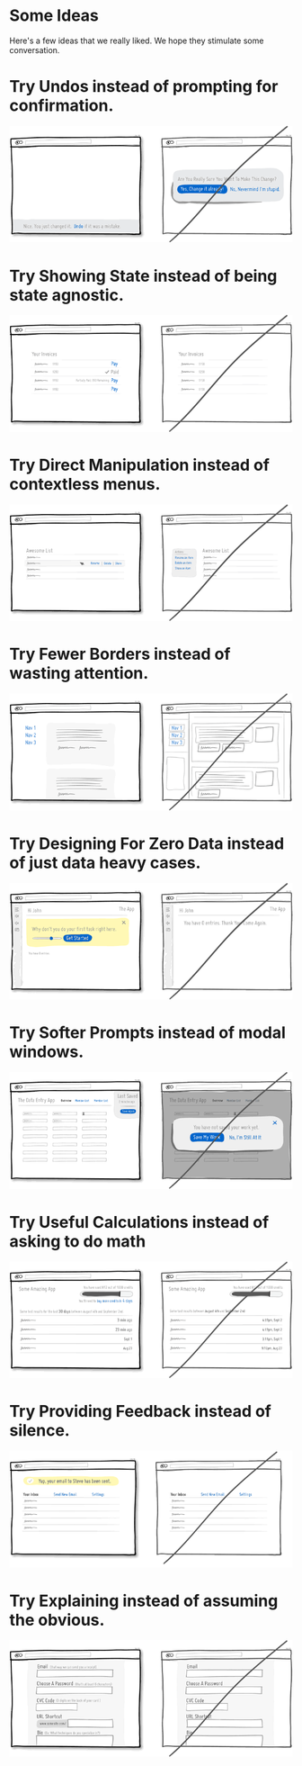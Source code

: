# Some Ideas

Here's a few ideas that we really liked. We hope they stimulate some conversation.

# Try Undos instead of prompting for confirmation.

<center>
    <img src="./Part 3 - Some ideas/try undos.png" />
</center>

# Try Showing State instead of being state agnostic. 

<center>
    <img src="./Part 3 - Some ideas/showing state.png" />
</center>

# Try Direct Manipulation instead of contextless menus.

<center>
    <img src="./Part 3 - Some ideas/direct manipulation.png" />
</center>

# Try Fewer Borders instead of wasting attention. 

<center>
    <img src="./Part 3 - Some ideas/fewer borders.png" />
</center>

# Try Designing For Zero Data instead of just data heavy cases.

<center>
    <img src="./Part 3 - Some ideas/zero data.png" />
</center>

# Try Softer Prompts instead of modal windows. 

<center>
    <img src="./Part 3 - Some ideas/softer prompts.png" />
</center>

# Try Useful Calculations instead of asking to do math

<center>
    <img src="./Part 3 - Some ideas/useful calculations.png" />
</center>

# Try Providing Feedback instead of silence. 

<center>
    <img src="./Part 3 - Some ideas/feedback.png" />
</center>

# Try Explaining instead of assuming the obvious. 

<center>
    <img src="./Part 3 - Some ideas/explaining.png" />
</center>